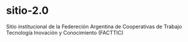# sitio-2.0
Sitio institucional de la Federeción Argentina de Cooperativas de Trabajo Tecnología Inovación y Conocimiento (FACTTIC)
